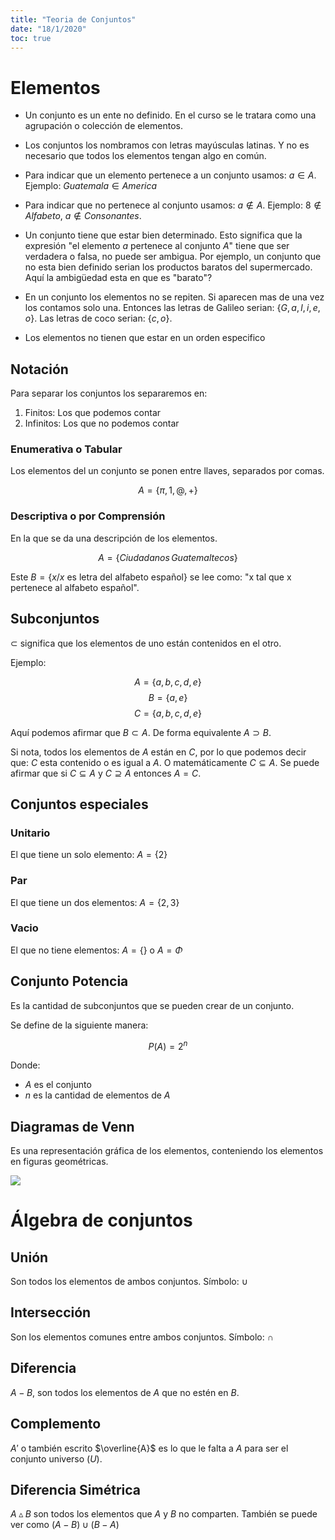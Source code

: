 ```yaml
---
title: "Teoria de Conjuntos"
date: "18/1/2020"
toc: true
---
```


Elementos
=========

* Un conjunto es un ente no definido. En el curso se le tratara como una
  agrupación o colección de elementos.

* Los conjuntos los nombramos con letras mayúsculas latinas. Y no es necesario
  que todos los elementos tengan algo en común. 

* Para indicar que un elemento pertenece a un conjunto usamos: $a \in A$.
  Ejemplo: $Guatemala \in America$

* Para indicar que no pertenece al conjunto usamos: $a \notin A$. Ejemplo: $8
  \notin Alfabeto$, $a \notin Consonantes$.

* Un conjunto tiene que estar bien determinado. Esto significa que la expresión
  "el elemento $a$ pertenece al conjunto $A$" tiene que ser verdadera o falsa,
  no puede ser ambigua. Por ejemplo, un conjunto que no esta bien definido
  serian los productos baratos del supermercado. Aquí la ambigüedad esta en que
  es "barato"?

* En un conjunto los elementos no se repiten. Si aparecen mas de una vez los
  contamos solo una. Entonces las letras de Galileo serian: $\{G, a, l, i, e,
  o\}$. Las letras de coco serian: $\{c, o\}$.

* Los elementos no tienen que estar en un orden especifico

Notación
--------

Para separar los conjuntos los separaremos en:

1. Finitos: Los que podemos contar
2. Infinitos: Los que no podemos contar

### Enumerativa o Tabular

Los elementos del un conjunto se ponen entre llaves, separados por comas.

$$
    A = \{\pi, 1, @, +\}
$$

### Descriptiva o por Comprensión

En la que se da una descripción de los elementos.

$$
    A = \{Ciudadanos \, Guatemaltecos\}
$$

Este $B = \{x/x$ es letra del alfabeto español$\}$ se lee como: "x
tal que x pertenece al alfabeto español".

Subconjuntos
------------

$\subset$ significa que los elementos de uno están contenidos en el otro.

Ejemplo:

$$
    A = \{a, b, c, d, e\}
$$
$$
    B = \{a, e\}
$$
$$
    C = \{a, b, c, d, e\}
$$

Aquí podemos afirmar que $B \subset A$. De forma equivalente $A \supset B$. 

Si nota, todos los elementos de $A$ están en $C$, por lo que podemos decir que:
$C$ esta contenido o es igual a $A$. O matemáticamente $C \subseteq A$. Se puede
afirmar que si $C \subseteq A$ y $C \supseteq A$ entonces $A=C$.

Conjuntos especiales
--------------------

### Unitario

El que tiene un solo elemento: $A=\{2\}$

### Par

El que tiene un dos elementos: $A=\{2, 3\}$

### Vacio

El que no tiene elementos: $A=\{\}$ o $A=\Phi$

Conjunto Potencia
-----------------

Es la cantidad de subconjuntos que se pueden crear de un conjunto.

Se define de la siguiente manera:

$$
    P(A)=2^n
$$

Donde:

* $A$ es el conjunto
* $n$ es la cantidad de elementos de $A$

Diagramas de Venn
-----------------

Es una representación gráfica de los elementos, conteniendo los elementos en
figuras geométricas.

![](https://upload.wikimedia.org/wikipedia/commons/6/6f/Diagrama_de_Venn_1b.png)

Álgebra de conjuntos
====================

Unión
-----

Son todos los elementos de ambos conjuntos. Símbolo: $\cup$

Intersección
------------

Son los elementos comunes entre ambos conjuntos. Símbolo: $\cap$

Diferencia
----------

$A - B$, son todos los elementos de $A$ que no estén en $B$.

Complemento
-----------

$A'$ o también escrito $\overline{A}$ es lo que le falta a $A$ para ser el
conjunto universo ($U$).

Diferencia Simétrica
--------------------

$A \vartriangle B$ son todos los elementos que $A$ y $B$ no comparten. También
se puede ver como $(A-B) \cup (B-A)$
